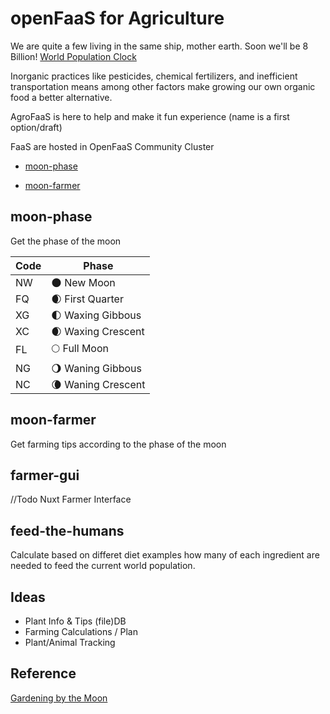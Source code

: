 openFaaS for Agriculture
========================
We are quite a few living in the same ship, mother earth. Soon we'll be 8 Billion! [World Population Clock](https://www.worldometers.info/world-population)

Inorganic practices like pesticides, chemical fertilizers, and inefficient transportation means among other factors make growing our own organic food a better alternative.

AgroFaaS is here to help and make it fun experience
(name is a first option/draft)

FaaS are hosted in OpenFaaS Community Cluster

- [moon-phase](https://sriveros95.o6s.io/moon-phase)

- [moon-farmer](https://sriveros95.o6s.io/moon-farmer)

## moon-phase
Get the phase of the moon

Code | Phase
-----|-------------
NW   | 🌑 New Moon
FQ   | 🌒 First Quarter
XG   | 🌓 Waxing Gibbous
XC   | 🌒 Waxing Crescent
FL   | 🌕 Full Moon
NG   | 🌖 Waning Gibbous
NC   | 🌘 Waning Crescent

## moon-farmer
Get farming tips according to the phase of the moon

## farmer-gui
//Todo
Nuxt Farmer Interface

## feed-the-humans
Calculate based on differet diet examples how many of each ingredient are needed to feed the current world population.

## Ideas
- Plant Info & Tips (file)DB
- Farming Calculations / Plan
- Plant/Animal Tracking

## Reference
[Gardening by the Moon](https://www.youtube.com/watch?v=pTT2Q8tAWBE)

